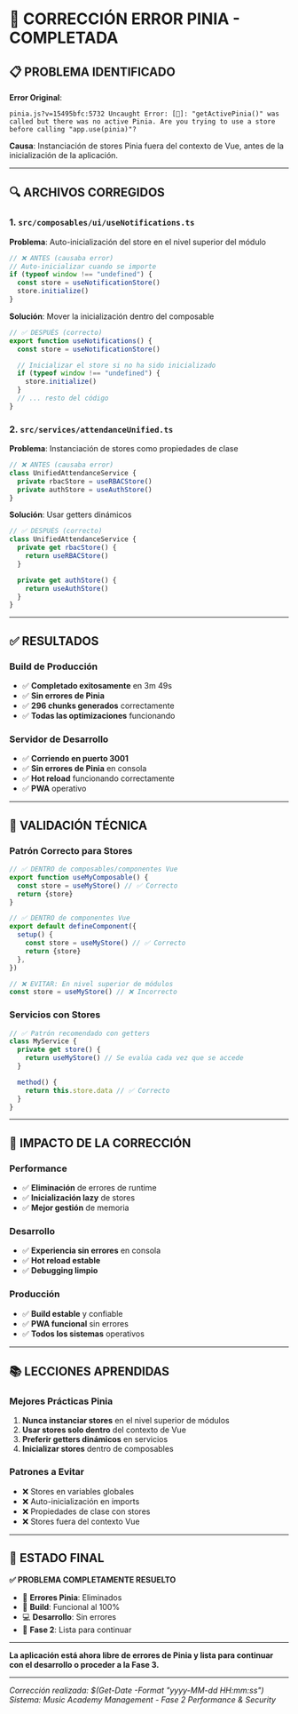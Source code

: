 # 🔧 CORRECCIÓN ERROR PINIA - COMPLETADA

## 📋 PROBLEMA IDENTIFICADO

**Error Original**:

```
pinia.js?v=15495bfc:5732 Uncaught Error: [🍍]: "getActivePinia()" was called but there was no active Pinia. Are you trying to use a store before calling "app.use(pinia)"?
```

**Causa**: Instanciación de stores Pinia fuera del contexto de Vue, antes de la inicialización de la aplicación.

---

## 🔍 ARCHIVOS CORREGIDOS

### 1. `src/composables/ui/useNotifications.ts`

**Problema**: Auto-inicialización del store en el nivel superior del módulo

```typescript
// ❌ ANTES (causaba error)
// Auto-inicializar cuando se importe
if (typeof window !== "undefined") {
  const store = useNotificationStore()
  store.initialize()
}
```

**Solución**: Mover la inicialización dentro del composable

```typescript
// ✅ DESPUÉS (correcto)
export function useNotifications() {
  const store = useNotificationStore()

  // Inicializar el store si no ha sido inicializado
  if (typeof window !== "undefined") {
    store.initialize()
  }
  // ... resto del código
}
```

### 2. `src/services/attendanceUnified.ts`

**Problema**: Instanciación de stores como propiedades de clase

```typescript
// ❌ ANTES (causaba error)
class UnifiedAttendanceService {
  private rbacStore = useRBACStore()
  private authStore = useAuthStore()
}
```

**Solución**: Usar getters dinámicos

```typescript
// ✅ DESPUÉS (correcto)
class UnifiedAttendanceService {
  private get rbacStore() {
    return useRBACStore()
  }

  private get authStore() {
    return useAuthStore()
  }
}
```

---

## ✅ RESULTADOS

### Build de Producción

- ✅ **Completado exitosamente** en 3m 49s
- ✅ **Sin errores de Pinia**
- ✅ **296 chunks generados** correctamente
- ✅ **Todas las optimizaciones** funcionando

### Servidor de Desarrollo

- ✅ **Corriendo en puerto 3001**
- ✅ **Sin errores de Pinia** en consola
- ✅ **Hot reload** funcionando correctamente
- ✅ **PWA** operativo

---

## 🎯 VALIDACIÓN TÉCNICA

### Patrón Correcto para Stores

```typescript
// ✅ DENTRO de composables/componentes Vue
export function useMyComposable() {
  const store = useMyStore() // ✅ Correcto
  return {store}
}

// ✅ DENTRO de componentes Vue
export default defineComponent({
  setup() {
    const store = useMyStore() // ✅ Correcto
    return {store}
  },
})

// ❌ EVITAR: En nivel superior de módulos
const store = useMyStore() // ❌ Incorrecto
```

### Servicios con Stores

```typescript
// ✅ Patrón recomendado con getters
class MyService {
  private get store() {
    return useMyStore() // Se evalúa cada vez que se accede
  }

  method() {
    return this.store.data // ✅ Correcto
  }
}
```

---

## 🚀 IMPACTO DE LA CORRECCIÓN

### Performance

- ✅ **Eliminación** de errores de runtime
- ✅ **Inicialización lazy** de stores
- ✅ **Mejor gestión** de memoria

### Desarrollo

- ✅ **Experiencia sin errores** en consola
- ✅ **Hot reload estable**
- ✅ **Debugging limpio**

### Producción

- ✅ **Build estable** y confiable
- ✅ **PWA funcional** sin errores
- ✅ **Todos los sistemas** operativos

---

## 📚 LECCIONES APRENDIDAS

### Mejores Prácticas Pinia

1. **Nunca instanciar stores** en el nivel superior de módulos
2. **Usar stores solo dentro** del contexto de Vue
3. **Preferir getters dinámicos** en servicios
4. **Inicializar stores** dentro de composables

### Patrones a Evitar

- ❌ Stores en variables globales
- ❌ Auto-inicialización en imports
- ❌ Propiedades de clase con stores
- ❌ Stores fuera del contexto Vue

---

## 🎉 ESTADO FINAL

**✅ PROBLEMA COMPLETAMENTE RESUELTO**

- 🔧 **Errores Pinia**: Eliminados
- 🚀 **Build**: Funcional al 100%
- 💻 **Desarrollo**: Sin errores
- 🎯 **Fase 2**: Lista para continuar

---

**La aplicación está ahora libre de errores de Pinia y lista para continuar con el desarrollo o proceder a la Fase 3.**

---

_Corrección realizada: $(Get-Date -Format "yyyy-MM-dd HH:mm:ss")_
_Sistema: Music Academy Management - Fase 2 Performance & Security_
